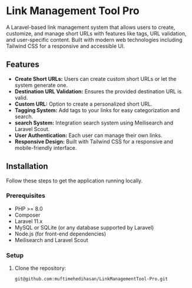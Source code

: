 # Link Management Tool Pro

A Laravel-based link management system that allows users to create, customize, and manage short URLs with features like tags, URL validation, and user-specific content. Built with modern web technologies including Tailwind CSS for a responsive and accessible UI.

## Features

- **Create Short URLs:** Users can create custom short URLs or let the system generate one.
- **Destination URL Validation:** Ensures the provided destination URL is valid.
- **Custom URL:** Option to create a personalized short URL.
- **Tagging System:** Add tags to your links for easy categorization and search.
- **search System:** Integration search system using Meilisearch and Laravel Scout.
- **User Authentication:** Each user can manage their own links.
- **Responsive Design:** Built with Tailwind CSS for a responsive and mobile-friendly interface.

## Installation

Follow these steps to get the application running locally.

### Prerequisites

- PHP >= 8.0
- Composer
- Laravel 11.x
- MySQL or SQLite (or any database supported by Laravel)
- Node.js (for front-end dependencies)
-  Meilisearch and Laravel Scout

### Setup

1. Clone the repository:
   ```bash
   git@github.com:muftimehedihasan/LinkManagementTool-Pro.git
